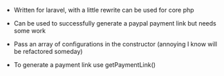 - Written for laravel, with a little rewrite can be used for core php
- Can be used to successfully generate a paypal payment link but needs some work

- Pass an array of configurations in the constructor (annoying I know will be refactored someday)
- To generate a payment link use getPaymentLink()
